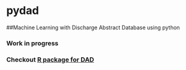 # pydad

##Machine Learning with Discharge Abstract Database using python

### Work in progress

### Checkout [R package for DAD](https://github.com/E-Health/dadR)